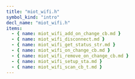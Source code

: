 ```yaml
---
title: "miot_wifi.h"
symbol_kind: "intro"
decl_name: "miot_wifi.h"
items:
  - { name: miot_wifi_add_on_change_cb.md }
  - { name: miot_wifi_disconnect.md }
  - { name: miot_wifi_get_status_str.md }
  - { name: miot_wifi_on_change_cb.md }
  - { name: miot_wifi_remove_on_change_cb.md }
  - { name: miot_wifi_setup_sta.md }
  - { name: miot_wifi_scan_cb_t.md }
---
```



